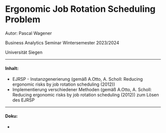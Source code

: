 # Ergonomic Job Rotation Scheduling Problem

Autor: Pascal Wagener

Business Analytics Seminar Wintersemester 2023/2024

Universität Siegen

---

#### Inhalt:
* EJRSP - Instanzgenerierung (gemäß A.Otto, A. Scholl: Reducing ergonomic risks by job rotation scheduling (2012))
* Implementierung verschiedener Methoden (gemäß A.Otto, A. Scholl: Reducing ergonomic risks by job rotation scheduling (2012)) zum Lösen des EJRSP

---

#### Doku:
* 
